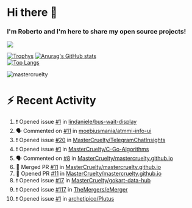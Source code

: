 # Hi there 👋
### I'm Roberto and I'm here to share my open source projects!

<img src="https://komarev.com/ghpvc/?username=mastercruelty&label=Profile views&color=0e75b6"><br>

[![Trophys](https://github-profile-trophy.vercel.app/?username=mastercruelty)](https://github.com/ryo-ma/github-profile-trophy)
[![Anurag's GitHub stats](https://github-readme-stats.vercel.app/api?username=mastercruelty&show_icons=true&theme=tokyonight)](https://github.com/anuraghazra/github-readme-stats)<br>
[![Top Langs](https://github-readme-stats.vercel.app/api/top-langs/?username=mastercruelty&langs_count=10&hide=jupyter%20notebook&exclude_repo=Alarm-project&layout=compact&theme=tokyonight)](https://github.com/anuraghazra/github-readme-stats)
<p><img align="center" src="https://github-readme-streak-stats.herokuapp.com/?user=mastercruelty&" alt="mastercruelty" /></p>

# :zap: Recent Activity
<!--START_SECTION:activity-->
1. ❗ Opened issue [#1](https://github.com/lindaniele/bus-wait-display/issues/1) in [lindaniele/bus-wait-display](https://github.com/lindaniele/bus-wait-display)
2. 🗣 Commented on [#11](https://github.com/moebiusmania/atmmi-info-ui/issues/11#issuecomment-2106362834) in [moebiusmania/atmmi-info-ui](https://github.com/moebiusmania/atmmi-info-ui)
3. ❗ Opened issue [#20](https://github.com/MasterCruelty/TelegramChatInsights/issues/20) in [MasterCruelty/TelegramChatInsights](https://github.com/MasterCruelty/TelegramChatInsights)
4. ❗ Opened issue [#1](https://github.com/MasterCruelty/C-Go-Algorithms/issues/1) in [MasterCruelty/C-Go-Algorithms](https://github.com/MasterCruelty/C-Go-Algorithms)
5. 🗣 Commented on [#8](https://github.com/MasterCruelty/mastercruelty.github.io/issues/8#issuecomment-2094487849) in [MasterCruelty/mastercruelty.github.io](https://github.com/MasterCruelty/mastercruelty.github.io)
6. 🎉 Merged PR [#11](https://github.com/MasterCruelty/mastercruelty.github.io/pull/11) in [MasterCruelty/mastercruelty.github.io](https://github.com/MasterCruelty/mastercruelty.github.io)
7. 💪 Opened PR [#11](https://github.com/MasterCruelty/mastercruelty.github.io/pull/11) in [MasterCruelty/mastercruelty.github.io](https://github.com/MasterCruelty/mastercruelty.github.io)
8. ❗ Opened issue [#17](https://github.com/MasterCruelty/gokart-data-hub/issues/17) in [MasterCruelty/gokart-data-hub](https://github.com/MasterCruelty/gokart-data-hub)
9. ❗ Opened issue [#117](https://github.com/TheMergers/eMerger/issues/117) in [TheMergers/eMerger](https://github.com/TheMergers/eMerger)
10. ❗ Opened issue [#1](https://github.com/archetipico/Plutus/issues/1) in [archetipico/Plutus](https://github.com/archetipico/Plutus)
<!--END_SECTION:activity-->
